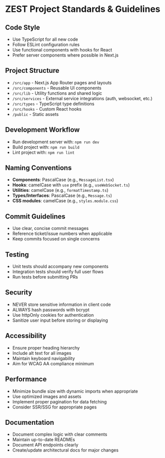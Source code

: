 # ZEST Project Standards & Guidelines

## Code Style

- Use TypeScript for all new code
- Follow ESLint configuration rules
- Use functional components with hooks for React
- Prefer server components where possible in Next.js

## Project Structure

- `/src/app` - Next.js App Router pages and layouts
- `/src/components` - Reusable UI components
- `/src/lib` - Utility functions and shared logic
- `/src/services` - External service integrations (auth, websocket, etc.)
- `/src/types` - TypeScript type definitions
- `/src/hooks` - Custom React hooks
- `/public` - Static assets

## Development Workflow

- Run development server with: `npm run dev`
- Build project with: `npm run build`
- Lint project with: `npm run lint`

## Naming Conventions

- **Components**: PascalCase (e.g., `MessageList.tsx`)
- **Hooks**: camelCase with `use` prefix (e.g., `useWebSocket.ts`)
- **Utilities**: camelCase (e.g., `formatTimestamp.ts`)
- **Types/Interfaces**: PascalCase (e.g., `Message.ts`)
- **CSS modules**: camelCase (e.g., `styles.module.css`)

## Commit Guidelines

- Use clear, concise commit messages
- Reference ticket/issue numbers when applicable
- Keep commits focused on single concerns

## Testing

- Unit tests should accompany new components
- Integration tests should verify full user flows
- Run tests before submitting PRs

## Security

- NEVER store sensitive information in client code
- ALWAYS hash passwords with bcrypt
- Use httpOnly cookies for authentication
- Sanitize user input before storing or displaying

## Accessibility

- Ensure proper heading hierarchy
- Include alt text for all images
- Maintain keyboard navigability
- Aim for WCAG AA compliance minimum

## Performance

- Minimize bundle size with dynamic imports when appropriate
- Use optimized images and assets
- Implement proper pagination for data fetching
- Consider SSR/SSG for appropriate pages

## Documentation

- Document complex logic with clear comments
- Maintain up-to-date READMEs
- Document API endpoints clearly
- Create/update architectural docs for major changes

